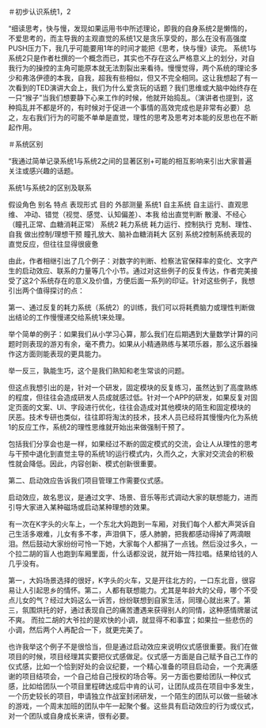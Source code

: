 ＃初步认识系统1，2
  
  “细读思考，快与慢，发现如果运用书中所述理论，即我的自身系统2是懒惰的，不爱思考的，而主导我的主观直觉的系统1又是贪乐享受的，那么在没有高强度PUSH压力下，我几乎可能要用1年的时间才能把《思考，快与慢》读完。
系统1与系统2只是作者杜撰的一个概念而已，其实也不存在这么严格意义上的划分，对自我行为的操控的主角可能原本就无法割裂出来看待。慢慢觉得，两个系统的理论多少和弗洛伊德的本我，自我，超我有些相似，但又不完全相同。这让我想起了有一次看到的TED演讲大会上，我们为什么爱贪玩的话题？我们思维或大脑中始终存在一只“猴子”当我们想要静下心来工作的时候，他就开始捣乱。（演讲者也提到，这种捣乱并不都是坏的，有时候对于促进一个事情的高效完成也是非常有必要）总之，左右我们行为的可能不单单是直觉，理性的思考及思考对本能的反思也在不断起作用。

＃系统区别

“我通过简单记录系统1与系统2之间的显著区别+可能的相互影响来引出大家普遍关注或感兴趣的话题。

系统1与系统2的区别及联系

假设角色	别名	特点	表现形式	目的	外部测量
系统1	自主系统	自主运行、直观思维、	冲动、错觉（视觉、感觉、认知偏差）、本我	给出直觉判断	散漫、不经心（瞳孔正常、血糖消耗正常）
系统2	耗力系统	耗力运行、控制执行	克制、理性、自我	做出控制/理想干预	瞳孔放大、脑补血糖消耗大
区别	系统2控制系统表现的直觉反应，但往往显得很疲惫

由此，作者相继引出了几个例子：对数字的判断、检察法官保释率的变化、文字产生的启动效应、联系的力量等几个小节。通过对这些例子的反复传达，作者完美接受了这2个系统存在的意义及价值，方便后面一系列的印证。针对这些例子，我想引出两个值得探讨的点：

第一、通过反复的耗力系统（系统2）的训练，我们可以将耗费脑力或理性判断做出结论的工作慢慢递交给系统1来处理。

举个简单的例子：如果我们从小学习心算，那么我们在后期遇到大量数学计算的问题时则表现的游刃有余，毫不费力。如果从小精通熟练与某项乐器，那么这乐器操作这方面则能表现的更具能力。

举一反三，孰能生巧，这个是我们熟知和老生常谈的问题。

但这点我想引出的是，针对一个研发，固定模块的反复练习，虽然达到了高度熟练的程度，但往往会造成研发人员成就感过低。针对一个APP的研发，如果反复对固定页面的文案、UI、字段进行优化，往往会造成对其他模块的陌生和固定模块的厌恶。技术专研也类似，往往即将淘汰的技术，技术人员已经将其慢慢内化为系统1的反应工作，系统2的理性思维就开始出来做强制干预了。

包括我们分享会也是一样，如果经过不断的固定模式的交流，会让人从理性的思考与干预中退化到直觉主导的系统1的运行模式内，久而久之，大家对交流会的积极性就会降低。因此，内容创新、模式创新很重要。

第二、启动效应告诉我们项目管理工作需要仪式感。

启动效应，故名思议，是通过文字、场景、音乐等形式调动大家的联想能力，进而引导大家进入某种磁场或启动某种理想的效果。

有一次在K字头的火车上，一个东北大妈跑到一车厢，对我们每个人都大声哭诉自己生活多艰难，儿女有多不孝，声泪俱下，感人肺腑，把我都感动得掉了两滴眼泪。然后鼓动大家纷纷可怜一下她，大家每个人都捐了一点钱。然后没过多久，一个拉二胡的盲人也跑到车厢里面，什么话都没说，就开始一阵拉唱。结果给钱的人几乎没有。

第一，大妈场景选择的很好，K字头的火车，又是开往北方的，一口东北音，很容易让人引起思乡的情怀。第二，人都有联想能力。尤其是年龄大的父母，哪个不受点儿女的气？经过大妈这么一诉苦，纷纷联想到自家生活，同理心就出来了。第三，氛围烘托的好，通过表现自己的痛苦遭遇来获得别人的同情，这种感情牌屡试不爽。
而拉二胡的大爷拉的是欢快的小调，就显得不和事宜；如果拉一些悲伤的小调，然后两个人再配合一下，就更完美了。

也许我举这个例子不是很恰当，但是通过启动效应来说明仪式感很重要。我们在做项目的时候，项目经理其实要把仪式感做足。仪式感一方面是自己赋予自己工作的仪式感，比如一个恰到好处的会议纪要，一个精心准备的项目启动会，一个充满感谢的项目结项会，一个自己给自己授权的场合等。另一方面也要给团队一种仪式感，比如给团队一个项目里程碑达成后中肯的认可，让团队成员在项目中多发生，一个历史较长的项目，申请独立作战室封闭研发，一个陌生的团队可以做一些破冰的游戏，一个周末加班的团队中午一起聚个餐。这些具有启动效应的行为或仪式，对一个团队或自身成长来讲，很有必要。
